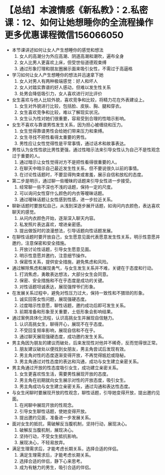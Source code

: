 # 【总结】本渡情感《新私教》：2.私密课：12、如何让她想睡你的全流程操作更多优惠课程微信156066050

-   本节课讲述如何让女人产生想睡你的感觉和想法
    1.  女人的高潮分为外应高潮、阴道高潮和潮吹，遍布全身
    2.  女人比男人更喜欢上床，但受世俗道德观束缚
    3.  通过形象打理和朋友圈展示面来吸引女性，不需过于高逼格
-   学习如何让女人产生想睡你的想法并迅速拿下她
    1.  女人对男人有两种极端感觉：好人和坏人
    2.  女人对踏实靠谱的好人感动，但难以发生性关系
    3.  处男会降低吸引力，女人喜欢进行对比评价
-   女生喜欢与他人比较外貌，喜欢竞争和比较，将精力花在外表建设上。
    1.  女生对外貌进行比较，包括脸、皮肤、胸、腿和穿衣。
    2.  女生喜欢竞争和比较，难以了解现实状况。
    3.  女生认为性对她们很重要，容易受到合理的性暗示影响。
-   女生不喜欢与靠谱男性发生关系，因为担心被缠绕和压力。
    1.  女生觉得靠谱男性会给她们带来压力和束缚。
    2.  女生寻找不把性看得太重要的男性。
    3.  男性应让女性觉得性是平常事情，通过话术和故事表达。
-   男性认为女性性欲比男性更强，通过性暗示法来引导女性认为自己不是性观念过于重要的人。
    1.  通过暗示让女性觉得对方不是把性看得很重要的人。
    2.  在聊天中暗示自己最近发生性关系，但不要说很久以前的事情。
    3.  在讨论性话题时，不要显得拘束或害羞，展示自信和放松的态度。
-   第二步是明示，通过聊一些暧昧的话题来引导女性进一步接受。
    1.  经常聊一些不深也不浅的话题，保持一定的尺度。
    2.  可以询问女性穿什么颜色的内衣等暧昧话题。
    3.  通过暧昧话题让女性感到性感，进一步拉近关系。
-   聊新话题时要放松自己，从浅到深逐步展开话题，如询问内衣颜色，表达喜欢聊天的感觉。
    1.  从问内衣颜色开始，逐渐深入聊天内容。
    2.  私发照片表达喜欢，增进亲密感。
    3.  提出做饭时的浪漫想法，引导话题向性话题发展。
-   在聊性话题时要开放自己，女生愿意见面代表愿意发生性关系，明示性意愿并邀约，注意保密和安全措施。
    1.  开放讨论性话题，引导女生愿意见面。
    2.  明示性意愿并邀约，注意细节操作。
    3.  保密性关系，提供安全措施，避免焦虑和风险。
-   通过解除焦虑和展现勇气，与女生发生关系并不难，关键在于态度和行动。
    1.  打消焦虑，勇敢表达想法，大部分女生会同意。
    2.  保密、安全措施和不在乎态度是成功的关键。
    3.  对性话题坦诚表达，展现强悍爷们形象。
-   在发展关系过程中，避免对性压力过大，保持一致性和不猥琐的形象。
    1.  诚实回答女性问题，展现强硬态度。
    2.  过度暗示性意愿，聊性话题，邀约成功后即可发生关系。
    3.  前期准备和形象至关重要，土低形象会影响结果。
-   通过案例具体化流程，认识高挑女生并展现自信魅力。
    1.  认识高挑女生，聊得开心，展现不在乎态度。
    2.  不受回复频率影响，展现自信和不在乎。
    3.  通过聊天展现强硬态度，成功邀约发生关系。
-   男主角因为朋友的建议而破处，后来发现性对他并不稀奇，反而觉得很正常。
    1.  朋友建议破处以便找到女朋友，男主角尝试后发现有效。
    2.  男主角对性的态度逐渐变得开放，不再觉得尴尬或隐秘。
    3.  男主角通过对性态度的表达和沟通，成功与女生建立亲密关系。
-   男主角通过开放的性态度吸引女生，成功建立亲密关系。
    1.  女生更喜欢性生活，需要男性展现开放的态度。
    2.  男主角在初期就向女生展示对性的开放态度，吸引女生。
    3.  男主角成功与女生建立亲密关系，通过沟通和表达性态度。
-   与女生闲聊时要展现开放的性观念，聊性话题，引导她变得开放，提出邀约见面。
    1.  在闲聊中展现开放的性观念。
    2.  引导女生聊性话题，使她变得开放。
    3.  提出邀约见面，准备进一步发展关系。
-   面对女生的抵抗，需破解反当腹机制，坚持行动，展现决心。
    1.  破解反当腹机制，展现决心。
    2.  坚持行动，不受女生抵抗影响。
    3.  展现决心，不轻易放弃。
-   满足生理需求后，才能考虑长期关系，选择合适的伴侣。
    1.  满足生理需求后，才能考虑长期关系。
    2.  选择合适的伴侣，静下心来思考。
    3.  成为有魅力的男生，吸引合适的伴侣。